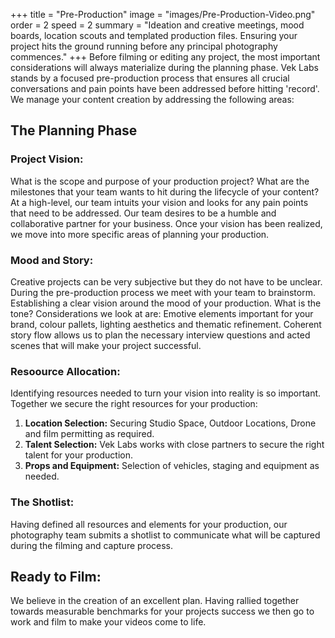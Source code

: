 +++
title = "Pre-Production"
image = "images/Pre-Production-Video.png"
order = 2
speed = 2
summary = "Ideation and creative meetings, mood boards, location scouts and templated production files. Ensuring your project hits the ground running before any principal photography commences."
+++
Before filming or editing any project, the most important considerations will always materialize during the planning phase. Vek Labs stands by a focused pre-production process that ensures all crucial conversations and pain points have been addressed before hitting 'record'. We manage your content creation by addressing the following areas: 

## The Planning Phase

### Project Vision:

What is the scope and purpose of your production project? What are the milestones that your team wants to hit during the lifecycle of your content? At a high-level, our team intuits your vision and looks for any pain points that need to be addressed. Our team desires to be a humble and collaborative partner for your business. Once your vision has been realized, we move into more specific areas of planning your production. 

### Mood and Story: 

Creative projects can be very subjective but they do not have to be unclear. During the pre-production process we meet with your team to brainstorm. Establishing a clear vision around the mood of your production. What is the tone? Considerations we look at are: Emotive elements important for your brand, colour pallets, lighting aesthetics and thematic refinement. Coherent story flow allows us to plan the necessary interview questions and acted scenes that will make your project successful. 

### Resoource Allocation: 

Identifying resources needed to turn your vision into reality is so important. Together we secure the right resources for your production: 

1. **Location Selection:** Securing Studio Space, Outdoor Locations, Drone and film permitting as required. 
2. **Talent Selection:** Vek Labs works with close partners to secure the right talent for your production. 
3. **Props and Equipment:** Selection of vehicles, staging and equipment as needed. 

### The Shotlist: 

Having defined all resources and elements for your production, our photography team submits a shotlist to communicate what will be captured during the filming and capture process.  

## Ready to Film: 

We believe in the creation of an excellent plan. Having rallied together towards measurable benchmarks for your projects success we then go to work and film to make your videos come to life. 